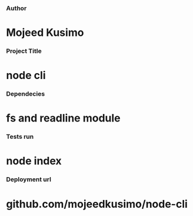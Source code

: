 ### Author
# Mojeed Kusimo

### Project Title
# node cli

### Dependecies
# fs and readline module

### Tests run
# node index

### Deployment url
# github.com/mojeedkusimo/node-cli